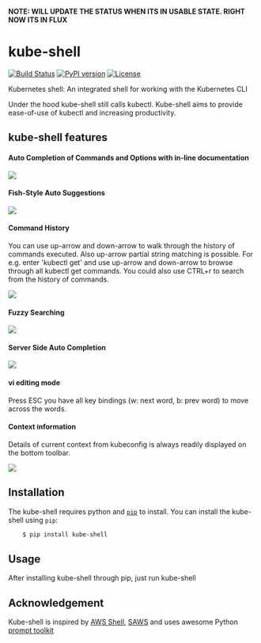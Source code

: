 
**NOTE: WILL UPDATE THE STATUS WHEN ITS IN USABLE STATE. RIGHT NOW ITS IN FLUX**

# kube-shell

[![Build Status](https://travis-ci.org/cloudnativelabs/kube-shell.svg?branch=master)](https://travis-ci.org/cloudnativelabs/kube-shell) [![PyPI version](https://badge.fury.io/py/kube-shell.svg)](https://badge.fury.io/py/kube-shell) [![License](http://img.shields.io/:license-apache-blue.svg)](http://www.apache.org/licenses/LICENSE-2.0.html)

Kubernetes shell: An integrated shell for working with the Kubernetes CLI

Under the hood kube-shell still calls kubectl. Kube-shell aims to provide ease-of-use of kubectl and increasing productivity. 

## kube-shell features

#### Auto Completion of Commands and Options with in-line documentation

![](http://i.imgur.com/bAWZt4c.gif)

#### Fish-Style Auto Suggestions

![](http://i.imgur.com/ybka6d5.png)

#### Command History

You can use up-arrow and down-arrow to walk through the history of commands executed. Also up-arrow partial string matching is possible. For e.g. enter 'kubectl get' and use up-arrow and down-arrow to browse through all kubectl get commands. You could also use CTRL+r to search from the history of commands.

![](http://i.imgur.com/lHEMAYt.png)

#### Fuzzy Searching

![](http://i.imgur.com/DQExE7e.png)

#### Server Side Auto Completion

![](http://i.imgur.com/hbRy0Rr.gif)

#### vi editing mode

Press ESC you have all key bindings (w: next word, b: prev word) to move across the words.

#### Context information

Details of current context from kubeconfig is always readily displayed on the bottom toolbar.

![](http://i.imgur.com/af2ZPfv.png)

## Installation

The kube-shell requires python and [`pip`](https://pypi.python.org/pypi/pip) to install. You can install the kube-shell using `pip`:
``` bash
    $ pip install kube-shell
```
## Usage

After installing kube-shell through pip, just run kube-shell

## Acknowledgement

Kube-shell is inspired by [AWS Shell](https://github.com/awslabs/aws-shell), [SAWS](https://github.com/donnemartin/saws) and uses awesome Python [prompt toolkit](https://github.com/jonathanslenders/python-prompt-toolkit) 
